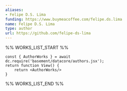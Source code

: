 ```yaml
---
aliases:
- Felipe D.S. Lima
funding: https://www.buymeacoffee.com/felipe.ds.lima
name: Felipe D.S. Lima
type: author
url: https://github.com/felipe-ds-lima
---
```



%% WORKS_LIST_START %%

```datacorejsx
const { AuthorWorks } = await dc.require('basement/datacore/authors.jsx');
return function View() {
    return <AuthorWorks/>
}
```
%% WORKS_LIST_END %%